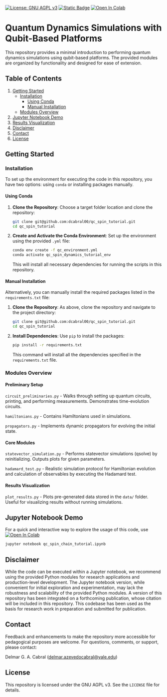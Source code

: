 [![License: GNU AGPL v3](https://img.shields.io/badge/License-GNU_AGPL_v3-lightgrey.svg)](LICENCE)
[![Static Badge](https://img.shields.io/badge/CQDMQD-00268d?style=flat&logoColor=00268d&label=NSF&labelColor=00268d&color=00268d&link=https%3A%2F%2Fcqdmqd.yale.edu%2F)](https://cqdmqd.yale.edu/)
[![Open In Colab](https://colab.research.google.com/assets/colab-badge.svg)](https://colab.research.google.com/github/dcabral00/qc_spin_tutorial/blob/main/qc_spin_chain_tutorial.ipynb)


# Quantum Dynamics Simulations with Qubit-Based Platforms

This repository provides a minimal introduction to performing quantum dynamics simulations using qubit-based platforms. The provided modules are organized by functionality and designed for ease of extension.

## Table of Contents
1. [Getting Started](#getting-started)
   - [Installation](#installation)
     - [Using Conda](#using-conda)
     - [Manual Installation](#manual-installation)
   - [Modules Overview](#modules-overview)
3. [Jupyter Notebook Demo](#jupyter)
4. [Results Visualization](#visualization)
5. [Disclaimer](#disclaimer)
6. [Contact](#contact)
7. [License](#license)

## Getting Started <a name="getting-started"></a>


### Installation <a name="installation"></a>

To set up the environment for executing the code in this repository, you have two options: using `conda` or installing packages manually.

#### Using Conda <a name="using-conda"></a>

1. **Clone the Repository**:
   Choose a target folder location and clone the repository:
   ```bash
   git clone git@github.com:dcabral00/qc_spin_tutorial.git
   cd qc_spin_tutorial
   ```

2. **Create and Activate the Conda Environment**:
   Set up the environment using the provided `.yml` file:
   ```bash
   conda env create -f qc_environment.yml
   conda activate qc_spin_dynamics_tutorial_env
   ```

   This will install all necessary dependencies for running the scripts in this repository.


#### Manual Installation <a name="manual-installation"></a>

Alternatively, you can manually install the required packages listed in the `requirements.txt` file:

1. **Clone the Repository**:
   As above, clone the repository and navigate to the project directory:
   ```bash
   git clone git@github.com:dcabral00/qc_spin_tutorial.git
   cd qc_spin_tutorial
   ```

2. **Install Dependencies**:
   Use `pip` to install the packages:
   ```bash
   pip install -r requirements.txt
   ```

   This command will install all the dependencies specified in the `requirements.txt` file.


### Modules Overview <a name="modules-overview"></a>
#### Preliminary Setup <a name="setup"></a>

`circuit_preliminaries.py` - Walks through setting up quantum circuits, printing, and performing measurements. Demonstrates time-evolution circuits.

`hamiltonians.py` - Contains Hamiltonians used in simulations.

`propagators.py` - Implements dynamic propagators for evolving the initial state.
    
#### Core Modules <a name="core"></a>

`statevector_simulation.py` - Performs statevector simulations (qsolve) by reinitializing. Outputs plots for given parameters.

`hadamard_test.py` - Realistic simulation protocol for Hamiltonian evolution and calculation of observables by executing the Hadamard test.
    
#### Results Visualization <a name="visualization"></a>

`plot_results.py` - Plots pre-generated data stored in the `data/` folder. Useful for visualizing results without running simulations.


## Jupyter Notebook Demo <a name="jupyter"></a>

For a quick and interactive way to explore the usage of this code, use
[![Open In Colab](https://colab.research.google.com/assets/colab-badge.svg)](https://colab.research.google.com/github/dcabral00/qc_spin_tutorial/blob/main/qc_spin_chain_tutorial.ipynb)

```bash
jupyter notebook qc_spin_chain_tutorial.ipynb
```

## Disclaimer <a name="disclaimer"></a>

While the code can be executed within a Jupyter notebook, we recommend using the provided Python modules for research applications and production-level development. The Jupyter notebook version, while convenient for initial exploration and experimentation, may lack the robustness and scalability of the provided Python modules. A version of this repository has been integrated on a forthcoming publication, whose citation will be included in this repository. This codebase has been used as the basis for research work in preparation and submitted for publication.


## Contact <a name="contact"></a>

Feedback and enhancements to make the repository more accessible for pedagogical purposes are welcome. For questions, comments, or support, please contact:

Delmar G. A. Cabral (delmar.azevedocabral@yale.edu)

## License <a name="license"></a>

This repository is licensed under the GNU AGPL v3. See the `LICENSE` file for details.
